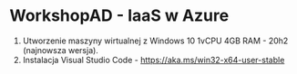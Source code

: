 # WorkshopAD - IaaS w Azure

1. Utworzenie maszyny wirtualnej z Windows 10 1vCPU 4GB RAM - 20h2 (najnowsza wersja).
2. Instalacja Visual Studio Code - https://aka.ms/win32-x64-user-stable
